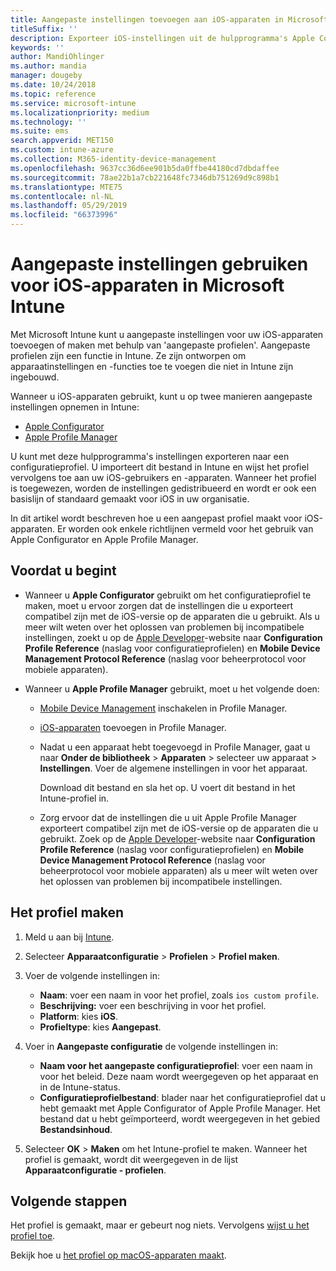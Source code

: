 ```yaml
---
title: Aangepaste instellingen toevoegen aan iOS-apparaten in Microsoft Intune - Azure | Microsoft Docs
titleSuffix: ''
description: Exporteer iOS-instellingen uit de hulpprogramma's Apple Configurator of Apple Profile Manager en importeer deze instellingen vervolgens in Microsoft Intune. Met deze instellingen kunnen aangepaste instellingen en functies op iOS-apparaten worden gemaakt, gebruikt en beheerd. Dit aangepaste profiel kan vervolgens worden toegewezen aan of worden gedistribueerd naar iOS-apparaten in uw organisatie om een basislijn of standaard te maken.
keywords: ''
author: MandiOhlinger
ms.author: mandia
manager: dougeby
ms.date: 10/24/2018
ms.topic: reference
ms.service: microsoft-intune
ms.localizationpriority: medium
ms.technology: ''
ms.suite: ems
search.appverid: MET150
ms.custom: intune-azure
ms.collection: M365-identity-device-management
ms.openlocfilehash: 9637cc36d6ee901b5da0ffbe44180cd7dbdaffee
ms.sourcegitcommit: 78ae22b1a7cb221648fc7346db751269d9c898b1
ms.translationtype: MTE75
ms.contentlocale: nl-NL
ms.lasthandoff: 05/29/2019
ms.locfileid: "66373996"
---
```

# <a name="use-custom-settings-for-ios-devices-in-microsoft-intune"></a>Aangepaste instellingen gebruiken voor iOS-apparaten in Microsoft Intune

Met Microsoft Intune kunt u aangepaste instellingen voor uw iOS-apparaten toevoegen of maken met behulp van 'aangepaste profielen'. Aangepaste profielen zijn een functie in Intune. Ze zijn ontworpen om apparaatinstellingen en -functies toe te voegen die niet in Intune zijn ingebouwd.

Wanneer u iOS-apparaten gebruikt, kunt u op twee manieren aangepaste instellingen opnemen in Intune:

- [Apple Configurator](https://itunes.apple.com/app/apple-configurator-2/id1037126344?mt=12)
- [Apple Profile Manager](https://support.apple.com/profile-manager)

U kunt met deze hulpprogramma's instellingen exporteren naar een configuratieprofiel. U importeert dit bestand in Intune en wijst het profiel vervolgens toe aan uw iOS-gebruikers en -apparaten. Wanneer het profiel is toegewezen, worden de instellingen gedistribueerd en wordt er ook een basislijn of standaard gemaakt voor iOS in uw organisatie.

In dit artikel wordt beschreven hoe u een aangepast profiel maakt voor iOS-apparaten. Er worden ook enkele richtlijnen vermeld voor het gebruik van Apple Configurator en Apple Profile Manager.

## <a name="before-you-begin"></a>Voordat u begint

- Wanneer u **Apple Configurator** gebruikt om het configuratieprofiel te maken, moet u ervoor zorgen dat de instellingen die u exporteert compatibel zijn met de iOS-versie op de apparaten die u gebruikt. Als u meer wilt weten over het oplossen van problemen bij incompatibele instellingen, zoekt u op de [Apple Developer](https://developer.apple.com/)-website naar **Configuration Profile Reference** (naslag voor configuratieprofielen) en **Mobile Device Management Protocol Reference** (naslag voor beheerprotocol voor mobiele apparaten).

- Wanneer u **Apple Profile Manager** gebruikt, moet u het volgende doen:

  - [Mobile Device Management](https://help.apple.com/serverapp/mac/5.7/#/apd05B9B761-D390-4A75-9251-E9AD29A61D0C) inschakelen in Profile Manager.
  - [iOS-apparaten](https://help.apple.com/profilemanager/mac/5.7/#/pm9onzap1984) toevoegen in Profile Manager.
  - Nadat u een apparaat hebt toegevoegd in Profile Manager, gaat u naar **Onder de bibliotheek** > **Apparaten** > selecteer uw apparaat > **Instellingen**. Voer de algemene instellingen in voor het apparaat.

    Download dit bestand en sla het op. U voert dit bestand in het Intune-profiel in.

  - Zorg ervoor dat de instellingen die u uit Apple Profile Manager exporteert compatibel zijn met de iOS-versie op de apparaten die u gebruikt. Zoek op de [Apple Developer](https://developer.apple.com/)-website naar **Configuration Profile Reference** (naslag voor configuratieprofielen) en **Mobile Device Management Protocol Reference** (naslag voor beheerprotocol voor mobiele apparaten) als u meer wilt weten over het oplossen van problemen bij incompatibele instellingen.

## <a name="create-the-profile"></a>Het profiel maken

1. Meld u aan bij [Intune](https://go.microsoft.com/fwlink/?linkid=2090973).
2. Selecteer **Apparaatconfiguratie** > **Profielen** > **Profiel maken**.
3. Voer de volgende instellingen in:

    - **Naam**: voer een naam in voor het profiel, zoals `ios custom profile`.
    - **Beschrijving:** voer een beschrijving in voor het profiel.
    - **Platform**: kies **iOS**.
    - **Profieltype**: kies **Aangepast**.

4. Voer in **Aangepaste configuratie** de volgende instellingen in:

    - **Naam voor het aangepaste configuratieprofiel**: voer een naam in voor het beleid. Deze naam wordt weergegeven op het apparaat en in de Intune-status.
    - **Configuratieprofielbestand**: blader naar het configuratieprofiel dat u hebt gemaakt met Apple Configurator of Apple Profile Manager. Het bestand dat u hebt geïmporteerd, wordt weergegeven in het gebied **Bestandsinhoud**.

5. Selecteer **OK** > **Maken** om het Intune-profiel te maken. Wanneer het profiel is gemaakt, wordt dit weergegeven in de lijst **Apparaatconfiguratie - profielen**.

## <a name="next-steps"></a>Volgende stappen

Het profiel is gemaakt, maar er gebeurt nog niets. Vervolgens [wijst u het profiel toe](device-profile-assign.md).

Bekijk hoe u [het profiel op macOS-apparaten maakt](custom-settings-macos.md). 
